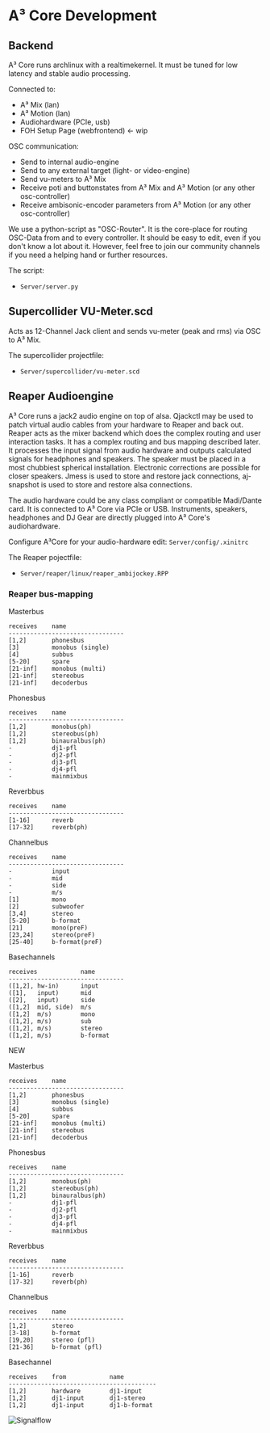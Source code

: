 # A³ Core Development
## Backend
A³ Core runs archlinux with a realtimekernel. It must be tuned for low latency and stable audio processing.

Connected to:
- A³ Mix (lan)
- A³ Motion (lan)
- Audiohardware (PCIe, usb)
- FOH Setup Page (webfrontend) <- wip

OSC communication:
- Send to internal audio-engine
- Send to any external target (light- or video-engine)
- Send vu-meters to A³ Mix
- Receive poti and buttonstates from A³ Mix and A³ Motion (or any other osc-controller)
- Receive ambisonic-encoder parameters from A³ Motion (or any other osc-controller)

We use a python-script as "OSC-Router". It is the core-place for routing OSC-Data from and to every controller. It should be easy to edit, even if you don't know a lot about it. However, feel free to join our community channels if you need a helping hand or further resources.

The script:
- ```Server/server.py```

## Supercollider VU-Meter.scd
Acts as 12-Channel Jack client and sends vu-meter (peak and rms) via OSC to A³ Mix.

The supercollider projectfile:
- ```Server/supercollider/vu-meter.scd```

## Reaper Audioengine
A³ Core runs a jack2 audio engine on top of alsa. 
Qjackctl may be used to patch virtual audio cables from your hardware to Reaper and back out. Reaper acts as the mixer backend which does the complex routing and user interaction tasks. It has a complex routing and bus mapping described later. It processes the input signal from audio hardware and outputs calculated signals for headphones and speakers. The speaker must be placed in a most chubbiest spherical installation. Electronic corrections are possible for closer speakers.
Jmess is used to store and restore jack connections, aj-snapshot is used to store and restore alsa connections.

The audio hardware could be any class compliant or compatible Madi/Dante card. It is connected to A³ Core via PCIe or USB. Instruments, speakers, headphones and DJ Gear are directly plugged into A³ Core's audiohardware.

Configure A³Core for your audio-hardware edit:
```Server/config/.xinitrc```

The Reaper pojectfile:
- ```Server/reaper/linux/reaper_ambijockey.RPP```

### Reaper bus-mapping
Masterbus
```
receives    name                
--------------------------------
[1,2]       phonesbus           
[3]         monobus (single)    
[4]         subbus              
[5-20]      spare               
[21-inf]    monobus (multi)     
[21-inf]    stereobus           
[21-inf]    decoderbus          
```
Phonesbus
```
receives    name                
--------------------------------
[1,2]       monobus(ph)         
[1,2]       stereobus(ph)       
[1,2]       binauralbus(ph)     
-           dj1-pfl
-           dj2-pfl
-           dj3-pfl
-           dj4-pfl
-           mainmixbus
```
Reverbbus
```
receives    name                
--------------------------------
[1-16]      reverb              
[17-32]     reverb(ph)          
```
Channelbus
```
receives    name                
--------------------------------
-           input
-           mid
-           side
-           m/s
[1]         mono                
[2]         subwoofer           
[3,4]       stereo              
[5-20]      b-format            
[21]        mono(preF)          
[23,24]     stereo(preF)        
[25-40]     b-format(preF)      
```
Basechannels
```
receives    		name                
--------------------------------
([1,2], hw-in)     	input       
([1],   input)     	mid         
([2],   input)     	side        
([1,2]  mid, side) 	m/s         
([1,2]  m/s)       	mono        
([1,2], m/s)       	sub   
([1,2], m/s)       	stereo      
([1,2], m/s)       	b-format    
```



NEW

Masterbus
```
receives    name                
--------------------------------
[1,2]       phonesbus           
[3]         monobus (single)    
[4]         subbus              
[5-20]      spare               
[21-inf]    monobus (multi)     
[21-inf]    stereobus           
[21-inf]    decoderbus          
```
Phonesbus
```
receives    name                
--------------------------------
[1,2]       monobus(ph)         
[1,2]       stereobus(ph)       
[1,2]       binauralbus(ph)     
-           dj1-pfl
-           dj2-pfl
-           dj3-pfl
-           dj4-pfl
-           mainmixbus
```
Reverbbus
```
receives    name                
--------------------------------
[1-16]      reverb              
[17-32]     reverb(ph)          
```
Channelbus
```
receives    name                
--------------------------------
[1,2]       stereo
[3-18]      b-format            
[19,20]     stereo (pfl)
[21-36]     b-format (pfl)      
```
Basechannel
```
receives	from			name                
-----------------------------------------
[1,2]		hardware     	dj1-input
[1,2]		dj1-input     	dj1-stereo
[1,2]		dj1-input      	dj1-b-format
```

![Signalflow](signalflow.png)